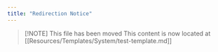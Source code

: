 ```yaml
---
title: "Redirection Notice"
---
```


> [\!NOTE] This file has been moved
> This content is now located at [[Resources/Templates/System/test-template.md]]

